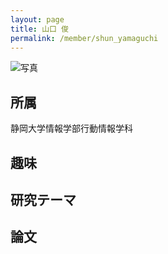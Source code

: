```yaml
---
layout: page
title: 山口 俊
permalink: /member/shun_yamaguchi
---
```


![写真](/assets/img/members/ "山口")

## 所属
静岡大学情報学部行動情報学科

## 趣味


## 研究テーマ


## 論文
